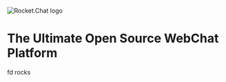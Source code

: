 ![Rocket.Chat logo](https://rocket.chat/images/logo/logo-dark.svg?v3)

# The Ultimate Open Source WebChat Platform
fd rocks

